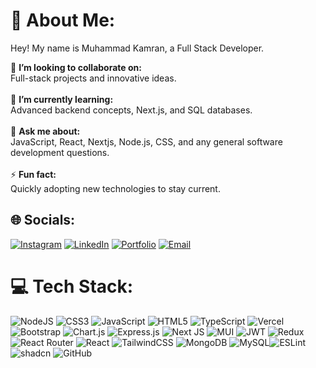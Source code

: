 # 💫 About Me:
Hey! My name is Muhammad Kamran, a Full Stack Developer.


👯 **I’m looking to collaborate on:**  <br>Full-stack projects and innovative ideas.<br><br>🌱 **I’m currently learning:**  <br>Advanced backend concepts, Next.js, and SQL databases.<br><br>💬 **Ask me about:**  <br>JavaScript, React, Nextjs, Node.js, CSS, and any general software development questions.<br><br>⚡ **Fun fact:**  <br>Quickly adopting new technologies to stay current.



## 🌐 Socials:
[![Instagram](https://img.shields.io/badge/Instagram-%23E4405F.svg?logo=Instagram&logoColor=white)](https://www.instagram.com/https.liar_) [![LinkedIn](https://img.shields.io/badge/LinkedIn-%230077B5.svg?logo=linkedin&logoColor=white)](https://www.linkedin.com/in/muhammad-kamran-a09b90219/) [![Portfolio](https://img.shields.io/badge/Portfolio-%23000000.svg?logo=google-chrome&logoColor=white)](https://liar-lio.vercel.app/) [![Email](https://img.shields.io/badge/Email-%23D14836.svg?logo=gmail&logoColor=white)](mailto:muhammadkamrannan@gmail.com)




# 💻 Tech Stack:
![NodeJS](https://img.shields.io/badge/node.js-6DA55F?style=for-the-badge&logo=node.js&logoColor=white) ![CSS3](https://img.shields.io/badge/css3-%231572B6.svg?style=for-the-badge&logo=css3&logoColor=white) ![JavaScript](https://img.shields.io/badge/javascript-%23323330.svg?style=for-the-badge&logo=javascript&logoColor=%23F7DF1E) ![HTML5](https://img.shields.io/badge/html5-%23E34F26.svg?style=for-the-badge&logo=html5&logoColor=white) ![TypeScript](https://img.shields.io/badge/typescript-%23007ACC.svg?style=for-the-badge&logo=typescript&logoColor=white) ![Vercel](https://img.shields.io/badge/vercel-%23000000.svg?style=for-the-badge&logo=vercel&logoColor=white) ![Bootstrap](https://img.shields.io/badge/bootstrap-%23563D7C.svg?style=for-the-badge&logo=bootstrap&logoColor=white) ![Chart.js](https://img.shields.io/badge/chart.js-F5788D.svg?style=for-the-badge&logo=chart.js&logoColor=white) ![Express.js](https://img.shields.io/badge/express.js-%23404d59.svg?style=for-the-badge&logo=express&logoColor=%2361DAFB) ![Next JS](https://img.shields.io/badge/Next-black?style=for-the-badge&logo=next.js&logoColor=white) ![MUI](https://img.shields.io/badge/MUI-%230081CB.svg?style=for-the-badge&logo=material-ui&logoColor=white) ![JWT](https://img.shields.io/badge/JWT-black?style=for-the-badge&logo=JSON%20web%20tokens) ![Redux](https://img.shields.io/badge/redux-%23593d88.svg?style=for-the-badge&logo=redux&logoColor=white) ![React Router](https://img.shields.io/badge/React_Router-CA4245?style=for-the-badge&logo=react-router&logoColor=white) ![React](https://img.shields.io/badge/react-%2320232a.svg?style=for-the-badge&logo=react&logoColor=%2361DAFB) ![TailwindCSS](https://img.shields.io/badge/tailwindcss-%2338B2AC.svg?style=for-the-badge&logo=tailwind-css&logoColor=white) ![MongoDB](https://img.shields.io/badge/MongoDB-%234ea94b.svg?style=for-the-badge&logo=mongodb&logoColor=white) ![MySQL](https://img.shields.io/badge/mysql-%2300f.svg?style=for-the-badge&logo=mysql&logoColor=white)![ESLint](https://img.shields.io/badge/ESLint-4B3263?style=for-the-badge&logo=eslint&logoColor=white) ![shadcn](https://img.shields.io/badge/shadcn-%23f2f2f2.svg?style=for-the-badge&logo=github&logoColor=black) ![GitHub](https://img.shields.io/badge/GitHub-%23181717.svg?style=for-the-badge&logo=github&logoColor=white)

